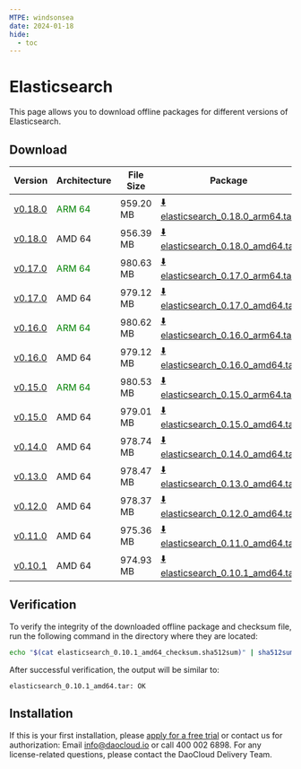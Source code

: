 ```yaml
---
MTPE: windsonsea
date: 2024-01-18
hide:
  - toc
---
```


# Elasticsearch

This page allows you to download offline packages for different versions of Elasticsearch.

## Download

| Version | Architecture | File Size | Package   | Checksum File | Updated Date |
| ------ | ------------ | --------- | ---------- | ------------ | ------------ |
| [v0.18.0](../../../middleware/elasticsearch/release-notes.md) | <font color=green>ARM 64</font> | 959.20 MB | [:arrow_down: elasticsearch_0.18.0_arm64.tar](https://qiniu-download-public.daocloud.io/DaoCloud_Enterprise/mcamel-elasticsearch_0.18.0_arm64.tar) | [:arrow_down: elasticsearch_0.18.0_arm64_checksum.sha512sum](https://qiniu-download-public.daocloud.io/DaoCloud_Enterprise/mcamel-elasticsearch_0.18.0_arm64_checksum.sha512sum) | 2024-07-04 |
| [v0.18.0](../../../middleware/elasticsearch/release-notes.md) | AMD 64 | 956.39 MB | [:arrow_down: elasticsearch_0.18.0_amd64.tar](https://qiniu-download-public.daocloud.io/DaoCloud_Enterprise/mcamel-elasticsearch_0.18.0_amd64.tar) | [:arrow_down: elasticsearch_0.18.0_amd64_checksum.sha512sum](https://qiniu-download-public.daocloud.io/DaoCloud_Enterprise/mcamel-elasticsearch_0.18.0_amd64_checksum.sha512sum) | 2024-07-04 |
| [v0.17.0](../../../middleware/elasticsearch/release-notes.md) | <font color=green>ARM 64</font> | 980.63 MB | [:arrow_down: elasticsearch_0.17.0_arm64.tar](https://qiniu-download-public.daocloud.io/DaoCloud_Enterprise/mcamel-elasticsearch_0.17.0_arm64.tar) | [:arrow_down: elasticsearch_0.17.0_arm64_checksum.sha512sum](https://qiniu-download-public.daocloud.io/DaoCloud_Enterprise/mcamel-elasticsearch_0.17.0_arm64_checksum.sha512sum) | 2024-06-05 |
| [v0.17.0](../../../middleware/elasticsearch/release-notes.md) | AMD 64 | 979.12 MB | [:arrow_down: elasticsearch_0.17.0_amd64.tar](https://qiniu-download-public.daocloud.io/DaoCloud_Enterprise/mcamel-elasticsearch_0.17.0_amd64.tar) | [:arrow_down: elasticsearch_0.17.0_amd64_checksum.sha512sum](https://qiniu-download-public.daocloud.io/DaoCloud_Enterprise/mcamel-elasticsearch_0.17.0_amd64_checksum.sha512sum) | 2024-06-05 |
| [v0.16.0](../../../middleware/elasticsearch/release-notes.md) | <font color=green>ARM 64</font> | 980.62 MB | [:arrow_down: elasticsearch_0.16.0_arm64.tar](https://qiniu-download-public.daocloud.io/DaoCloud_Enterprise/mcamel-elasticsearch_0.16.0_arm64.tar) | [:arrow_down: elasticsearch_0.16.0_arm64_checksum.sha512sum](https://qiniu-download-public.daocloud.io/DaoCloud_Enterprise/mcamel-elasticsearch_0.16.0_arm64_checksum.sha512sum) | 2024-05-08 |
| [v0.16.0](../../../middleware/elasticsearch/release-notes.md) | AMD 64 | 979.12 MB | [:arrow_down: elasticsearch_0.16.0_amd64.tar](https://qiniu-download-public.daocloud.io/DaoCloud_Enterprise/mcamel-elasticsearch_0.16.0_amd64.tar) | [:arrow_down: elasticsearch_0.16.0_amd64_checksum.sha512sum](https://qiniu-download-public.daocloud.io/DaoCloud_Enterprise/mcamel-elasticsearch_0.16.0_amd64_checksum.sha512sum) | 2024-05-08 |
| [v0.15.0](../../../middleware/elasticsearch/release-notes.md) | <font color="green">ARM 64</font> | 980.53 MB | [:arrow_down: elasticsearch_0.15.0_arm64.tar](https://qiniu-download-public.daocloud.io/DaoCloud_Enterprise/mcamel-elasticsearch_0.15.0_arm64.tar) | [:arrow_down: elasticsearch_0.15.0_arm64_checksum.sha512sum](https://qiniu-download-public.daocloud.io/DaoCloud_Enterprise/mcamel-elasticsearch_0.15.0_arm64_checksum.sha512sum) | 2024-04-03 |
| [v0.15.0](../../../middleware/elasticsearch/release-notes.md) | AMD 64 | 979.01 MB | [:arrow_down: elasticsearch_0.15.0_amd64.tar](https://qiniu-download-public.daocloud.io/DaoCloud_Enterprise/mcamel-elasticsearch_0.15.0_amd64.tar) | [:arrow_down: elasticsearch_0.15.0_amd64_checksum.sha512sum](https://qiniu-download-public.daocloud.io/DaoCloud_Enterprise/mcamel-elasticsearch_0.15.0_amd64_checksum.sha512sum) | 2024-04-03 |
| [v0.14.0](../../../middleware/elasticsearch/release-notes.md) | AMD 64 | 978.74 MB | [:arrow_down: elasticsearch_0.14.0_amd64.tar](https://qiniu-download-public.daocloud.io/DaoCloud_Enterprise/mcamel-elasticsearch_0.14.0_amd64.tar) | [:arrow_down: elasticsearch_0.14.0_amd64_checksum.sha512sum](https://qiniu-download-public.daocloud.io/DaoCloud_Enterprise/mcamel-elasticsearch_0.14.0_amd64_checksum.sha512sum) | 2024-02-01 |
| [v0.13.0](../../../middleware/elasticsearch/release-notes.md) | AMD 64 | 978.47 MB | [:arrow_down: elasticsearch_0.13.0_amd64.tar](https://qiniu-download-public.daocloud.io/DaoCloud_Enterprise/mcamel-elasticsearch_0.13.0_amd64.tar) | [:arrow_down: elasticsearch_0.13.0_amd64_checksum.sha512sum](https://qiniu-download-public.daocloud.io/DaoCloud_Enterprise/mcamel-elasticsearch_0.13.0_amd64_checksum.sha512sum) | 2024-01-04 |
| [v0.12.0](../../../middleware/elasticsearch/release-notes.md) | AMD 64 | 978.37 MB | [:arrow_down: elasticsearch_0.12.0_amd64.tar](https://qiniu-download-public.daocloud.io/DaoCloud_Enterprise/mcamel-elasticsearch_0.12.0_amd64.tar) | [:arrow_down: elasticsearch_0.12.0_amd64_checksum.sha512sum](https://qiniu-download-public.daocloud.io/DaoCloud_Enterprise/mcamel-elasticsearch_0.12.0_amd64_checksum.sha512sum) | 2023-12-10 |
| [v0.11.0](../../../middleware/elasticsearch/release-notes.md) | AMD 64 | 975.36 MB | [:arrow_down: elasticsearch_0.11.0_amd64.tar](https://qiniu-download-public.daocloud.io/DaoCloud_Enterprise/mcamel-elasticsearch_0.11.0_amd64.tar) | [:arrow_down: elasticsearch_0.11.0_amd64_checksum.sha512sum](https://qiniu-download-public.daocloud.io/DaoCloud_Enterprise/mcamel-elasticsearch_0.11.0_amd64_checksum.sha512sum) | 2023-11-02 |
| [v0.10.1](../../../middleware/elasticsearch/release-notes.md) | AMD 64 | 974.93 MB | [:arrow_down: elasticsearch_0.10.1_amd64.tar](https://qiniu-download-public.daocloud.io/DaoCloud_Enterprise/mcamel-elasticsearch_0.10.1_amd64.tar) | [:arrow_down: elasticsearch_0.10.1_amd64_checksum.sha512sum](https://qiniu-download-public.daocloud.io/DaoCloud_Enterprise/mcamel-elasticsearch_0.10.1_amd64_checksum.sha512sum) | 2023-10-20 |

## Verification

To verify the integrity of the downloaded offline package and checksum file, run the following command in the directory where they are located:

```sh
echo "$(cat elasticsearch_0.10.1_amd64_checksum.sha512sum)" | sha512sum -c
```

After successful verification, the output will be similar to:

```none
elasticsearch_0.10.1_amd64.tar: OK
```

## Installation

If this is your first installation, please [apply for a free trial](../../../dce/license0.md) or contact us for authorization: Email info@daocloud.io or call 400 002 6898.
For any license-related questions, please contact the DaoCloud Delivery Team.
